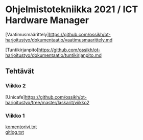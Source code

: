 # Ohjelmistotekniikka 2021 / ICT Hardware Manager


[Vaatimusmäärittely]https://github.com/ossikh/ot-harjoitustyo/dokumentaatio/vaatimusmaarittely.md

[Tuntikirjanpito]https://github.com/ossikh/ot-harjoitustyo/dokumentaatio/tuntikirjanpito.md

 
 
## Tehtävät

### Viikko 2
[Unicafe]https://github.com/ossikh/ot-harjoitustyo/tree/master/laskarit/viikko2
  
### Viikko 1
[komentorivi.txt](https://github.com/ossikh/ot-harjoitustyo/blob/master/laskarit/viikko1/komentorivi.txt)  
[gitlog.txt](https://github.com/ossikh/ot-harjoitustyo/blob/master/laskarit/viikko1/gitlog.txt)
